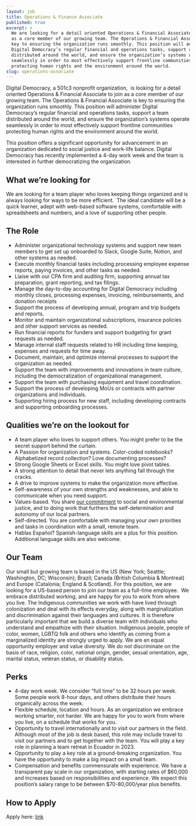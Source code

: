 ```yaml
---
layout: job
title: Operations & Finance Associate
published: true
excerpt: >
  We are looking for a detail oriented Operations & Financial Associate to join
  as a core member of our growing team. The Operations & Financial Associate is
  key to ensuring the organization runs smoothly. This position will administer
  Digital Democracy’s regular financial and operations tasks, support a team
  distributed around the world, and ensure the organization’s systems operate
  seamlessly in order to most effectively support frontline communities
  protecting human rights and the environment around the world.
slug: operations-associate
---
```

Digital Democracy, a 501c3 nonprofit organization,  is looking for a detail oriented Operations & Financial Associate to join as a core member of our growing team. The Operations & Financial Associate is key to ensuring the organization runs smoothly. This position will administer Digital Democracy’s regular financial and operations tasks, support a team distributed around the world, and ensure the organization’s systems operate seamlessly in order to most effectively support frontline communities protecting human rights and the environment around the world.

This position offers a significant opportunity for advancement in an organization dedicated to social justice and work-life balance. Digital Democracy has recently implemented a 4-day work week and the team is interested in further democratizing the organization. 

## What we’re looking for

We are looking for a team player who loves keeping things organized and is always looking for ways to be more efficient.  The ideal candidate will be a quick learner, adept with web-based software systems, comfortable with spreadsheets and numbers, and a love of supporting other people. 

## The Role

* Administer organizational technology systems and support new team members to get set up onboarded to Slack, Google Suite, Notion, and other systems as needed. 
* Execute monthly financial tasks including processing employee expense reports, paying invoices, and other tasks as needed. 
* Liaise with our CPA firm and auditing firm, supporting annual tax preparation, grant reporting, and tax filings.
* Manage the day-to-day accounting for Digital Democracy including monthly closes, processing expenses, invoicing, reimbursements, and donation receipts
* Support the process of developing annual, program and trip budgets and reports.
* Monitor and maintain organizational subscriptions, insurance policies and other support services as needed. 
* Run financial reports for funders and support budgeting for grant requests as needed. 
* Manage internal staff requests related to HR including time keeping, expenses and requests for time away. 
* Document, maintain, and optimize internal processes to support the organization as needed. 
* Support the team with improvements and innovations in team culture, including the democratization of organizational management. 
* Support the team with purchasing equipment and travel coordination.
* Support the process of developing MoUs or contracts with partner organizations and individuals.
* Supporting hiring process for new staff, including developing contracts and supporting onboarding processes.

## Qualities we’re on the lookout for

* A team player who loves to support others. You might prefer to be the secret support behind the curtain. 
* A Passion for organization and systems. Color-coded notebooks? Alphabetized record collection? Love documenting processes? 
* Strong Google Sheets or Excel skills. You might love pivot tables.
* A strong attention to detail that never lets anything fall through the cracks. 
* A drive to improve systems to make the organization more effective. 
* Self-awareness of your own strengths and weaknesses, and able to communicate when you need support. 
* Values-based. You share [our commitment](https://www.digital-democracy.org/values/) to social and environmental justice, and to doing work that furthers the self-determination and autonomy of our local partners.
* Self-directed. You are comfortable with managing your own priorities and tasks in coordination with a small, remote team.
* Hablas Español? Spanish-language skills are a plus for this position. Additional language skills are also welcome.

## Our Team

Our small but growing team is based in the US (New York; Seattle; Washington, DC; Wisconsin); Brazil; Canada (British Columbia & Montreal) and Europe (Catalonia; England & Scotland). For this position, we are looking for a US-based person to join our team as a full-time employee.  We embrace distributed working, and are happy for you to work from where you live. The Indigenous communities we work with have lived through colonization and deal with its effects everyday, along with marginalization and discrimination against their languages and cultures. It is therefore particularly important that we build a diverse team with individuals who understand and empathize with their situation. Indigenous people, people of color, women, LGBTQ folk and others who identify as coming from a marginalized identity are strongly urged to apply. We are an equal opportunity employer and value diversity. We do not discriminate on the basis of race, religion, color, national origin, gender, sexual orientation, age, marital status, veteran status, or disability status.

## Perks

* 4-day work week. We consider “full time” to be 32 hours per week. Some people work 8-hour days, and others distribute their hours organically across the week.
* Flexible schedule, location and hours. As an organization we embrace working smarter, not harder. We are happy for you to work from where you live, on a schedule that works for you.
* Opportunity to travel internationally and to visit our partners in the field. Although most of the job is desk based, this role may include travel to visit our partners and to get together with the team. You will play a key role in planning a team retreat in Ecuador in 2023. 
* Opportunity to play a key role at a ground-breaking organization. You have the opportunity to make a big impact on a small team.
* Compensation and benefits commensurate with experience. We have a transparent pay scale in our organization, with starting rates of $60,000 and increases based on responsibilities and experience. We expect this position’s salary range to be between $70-80,000/year plus benefits. 

## How to Apply

Apply here: [link](https://apply.workable.com/digidem/j/39D7AF884A/)